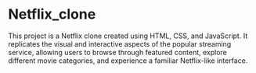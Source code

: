 # Netflix_clone
This project is a Netflix clone created using HTML, CSS, and JavaScript. It replicates the visual and interactive aspects of the popular streaming service, allowing users to browse through featured content, explore different movie categories, and experience a familiar Netflix-like interface.
